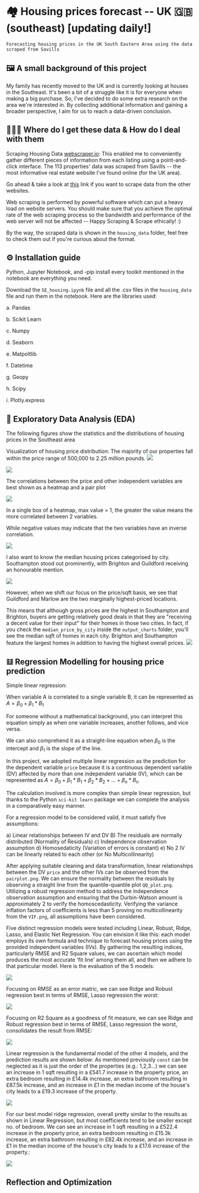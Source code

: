 # 🏘 Housing prices forecast -- UK 🇬🇧 (southeast) [updating daily!]
```
Forecasting housing prices in the UK South Eastern Area using the data scraped from Savills
```
## 🖼️ A small background of this project
My family has recently moved to the UK and is currently looking at houses in the Southeast. It's been a bit of a struggle like it is for everyone when making a big purchase. So, I've decided to do some extra research on the area we're interested in. By collecting additional information and gaining a broader perspective, I aim for us to reach a data-driven conclusion.

## 👨🏻‍💻 Where do I get these data & How do I deal with them
Scraping Housing Data [webscraper.io](https://webscraper.io/): This enabled me to conveniently gather different pieces of information from each listing using a point-and-click interface. The 113 properties' data was scraped from Savills -- the most informative real estate website I've found online (for the UK area).

Go ahead & take a look at [this](https://webscraper.io/tutorials) link if you want to scrape data from the other websites. 

Web scraping is performed by powerful software which can put a heavy load on website servers. You should make sure that you achieve the optimal rate of the web scraping process so the bandwidth and performance of the web server will not be affected -- Happy Scraping & Scrape ethically! :)

By the way, the scraped data is shown in the `housing_data` folder, feel free to check them out if you're curious about the format.  

## ⚙️ Installation guide
Python, Jupyter Notebook, and -pip install every toolkit mentioned in the notebook are everything you need. 

Download the `SE_housing.ipynb` file and all the .csv files in the `housing_data` file and run them in the notebook. Here are the libraries used: 

a. Pandas

b. Scikit Learn

c. Numpy

d. Seaborn

e. Matpoltlib

f. Datetime

g. Geopy

h. Scipy

i. Plotly.express

## 🔬 Exploratory Data Analysis (EDA)
The following figures show the statistics and the distributions of housing prices in the Southeast area

Visualization of housing price distribution: The majority of our properties fall within the price range of 500,000 to 2.25 million pounds.
![](output_charts/distribution_chart.png)

![](output_charts/price_describe.png)

The correlations between the price and other independent variables are best shown as a heatmap and a pair plot

![](output_charts/heatmap.png)

In a single box of a heatmap, max value = 1, the greater the value means the more correlated between 2 variables.

While negative values may indicate that the two variables have an inverse correlation.

![](output_charts/pairplot.png)

I also want to know the median housing prices categorised by city. Southampton stood out prominently, with Brighton and Guildford receiving an honourable mention.

![](output_charts/median_price_by_city.png)

However, when we shift our focus on the price/sqft basis, we see that Guildford and Marlow are the two marginally highest-priced locations.

This means that although gross prices are the highest in Southampton and Brighton, buyers are getting relatively good deals in that they are "receiving a decent value for their input" for their homes in those two cities. In fact, if you check the `median_price_by_city` inside the `output_charts` folder, you'll see the median sqft of homes in each city. Brighton and Southampton feature the largest homes in addition to having the highest overall prices.
![](output_charts/median_price_per_sqft_city.png)

## 𝌭 Regression Modelling for housing price prediction
Simple linear regression:

When variable A is correlated to a single variable B, it can be represented as $A = β_0 + β_1*B_1$

For someone without a mathematical background, you can interpret this equation simply as when one variable increases, another follows, and vice versa. 

We can also comprehend it as a straight-line equation when $β_0$ is the intercept and $β_1$ is the slope of the line.

In this project, we adopted multiple linear regression as the prediction for the dependent variable `price` because it is a continuous dependent variable (DV) affected by more than one independent variable (IV), which can be represented as $`A = β_0 + β_1*B_1 + β_2*B_2 + ... + β_n*B_n`$

The calculation involved is more complex than simple linear regression, but thanks to the Python `sci-kit learn` package we can complete the analysis in a comparatively easy manner. 

For a regression model to be considered valid, it must satisfy five assumptions:

a) Linear relationships between IV and DV
B) The residuals are normally distributed (Normality of Residuals)
c) Independence observation assumption
d) Homosedaticity (Variation of errors is constant)
e) No 2 IV can be linearly related to each other (or No Multicollinearity) 

After applying suitable cleaning and data transformation, linear relationships between the DV `price` and the other IVs can be observed from the `pairplot.png`. We can ensure the normality between the residuals by observing a straight line from the quantile-quantile plot `QQ_plot.png`. Utilizing a robust regression method to address the independence observation assumption and ensuring that the Durbin-Watson amount is approximately 2 to verify the homoscedasticity. Verifying the variance inflation factors of coefficients is less than 5 proving no multicollinearity from the `VIF.png`, all assumptions have been considered.

Five distinct regression models were tested including Linear, Robust, Ridge, Lasso, and Elastic Net Regression. You can envision it like this: each model employs its own formula and technique to forecast housing prices using the provided independent variables (IVs). By gathering the resulting indices, particularly RMSE and R2 Square values, we can ascertain which model produces the most accurate 'fit line' among them all, and then we adhere to that particular model. Here is the evaluation of the 5 models:

![](output_charts/regression_result.png)

Focusing on RMSE as an error matric, we can see Ridge and Robust regression best in terms of RMSE, Lasso regression the worst:

![](output_charts/RMSE.png)

Focusing on R2 Square as a goodness of fit measure, we can see Ridge and Robust regression best in terms of RMSE, Lasso regression the worst, consolidates the result from RMSE:

![](output_charts/R2square.png)

Linear regression is the fundamental model of the other 4 models, and the prediction results are shown below: 
As mentioned previously `const` can be neglected as it is just the order of the properties (e.g.: 1,2,3...) we can see an increase in 1 sqft resulting in a £541.7 increase in the property price, an extra bedroom resulting in £14.4k increase, an extra bathroom resulting in £87.5k increase, and an increase in £1 in the median income of the house's city leads to a £19.3 increase of the property.

![](output_charts/lin_reg_coeff.png)

For our best model ridge regression, overall pretty similar to the results as shown in Linear Regression, but most coefficients tend to be smaller except no. of bedroom. We can see an increase in 1 sqft resulting in a £522.4 increase in the property price, an extra bedroom resulting in £15.3k increase, an extra bathroom resulting in £82.4k increase, and an increase in £1 in the median income of the house's city leads to a £17.6 increase of the property.: 

![](output_charts/ridge_reg_coeff.png)

## Reflection and Optimization
